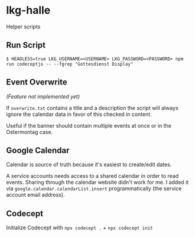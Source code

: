 # lkg-halle

Helper scripts

## Run Script

`$ HEADLESS=true LKG_USERNAME=<USERNAME> LKG_PASSWORD=<PASSWORD> npm run codeceptjs -- --fgrep "Gottesdienst Display"`

## Event Overwrite

_(Feature not implemented yet)_

If `overwrite.txt` contains a title and a description the script will always ignore the calendar data in favor of this checked in content.

Useful if the banner should contain multiple events at once or in the Ostermontag case.

## Google Calendar

Calendar is source of truth because it's easiest to create/edit dates.

A service accounts needs access to a shared calendar in order to read events. Sharing through the calendar website didn't work for me. I added it via `google.calendar.calendarList.insert` programmatically (the service account email address).

## Codecept

Initialize Codecept with `npx codecept .` + `npx codecept init`
